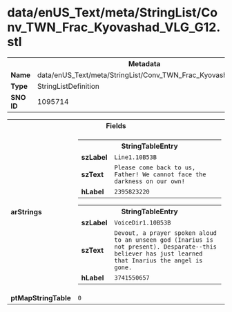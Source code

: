 <h1>data/enUS_Text/meta/StringList/Conv_TWN_Frac_Kyovashad_VLG_G12.stl</h1><table><tr><th colspan="100%">Metadata</th></tr><tr><td><b>Name</b></td><td>data/enUS_Text/meta/StringList/Conv_TWN_Frac_Kyovashad_VLG_G12.stl</td></tr><tr><td><b>Type</b></td><td>StringListDefinition</td></tr><tr><td><b>SNO ID</b></td><td>1095714</td></tr></table>

<table><tr><th colspan="100%">Fields</th></tr><tr><td><b>arStrings</b></td><td><table><tr><th colspan="100%">StringTableEntry</th></tr><tr><td><b>szLabel</b></td><td><code>Line1.10B53B</code></td></tr><tr><td><b>szText</b></td><td><code>Please come back to us, Father! We cannot face the darkness on our own!</code></td></tr><tr><td><b>hLabel</b></td><td><code>2395823220</code></td></tr></table>


<table><tr><th colspan="100%">StringTableEntry</th></tr><tr><td><b>szLabel</b></td><td><code>VoiceDir1.10B53B</code></td></tr><tr><td><b>szText</b></td><td><code>Devout, a prayer spoken aloud to an unseen god (Inarius is not present). Desparate--this believer has just learned that Inarius the angel is gone. </code></td></tr><tr><td><b>hLabel</b></td><td><code>3741550657</code></td></tr></table>


</td></tr><tr><td><b>ptMapStringTable</b></td><td><code>0</code></td></tr></table>

